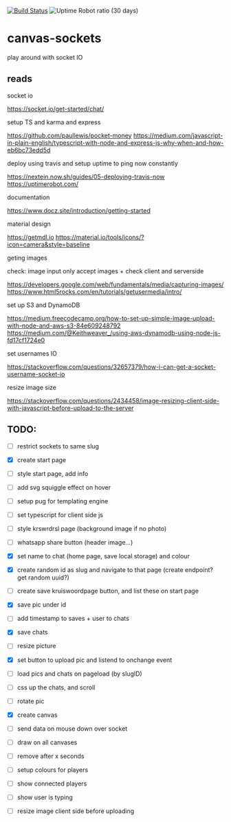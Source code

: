 [![Build Status](https://travis-ci.org/ThomasAndrewMacLean/canvas-sockets.svg?branch=master)](https://travis-ci.org/ThomasAndrewMacLean/canvas-sockets)
![Uptime Robot ratio (30 days)](https://img.shields.io/uptimerobot/ratio/m782073559-a2961130aac07a368ce6061b.svg)

# canvas-sockets

play around with socket IO

## reads

socket io

https://socket.io/get-started/chat/

setup TS and karma and express

https://github.com/paullewis/pocket-money
https://medium.com/javascript-in-plain-english/typescript-with-node-and-express-js-why-when-and-how-eb6bc73edd5d

deploy using travis and setup uptime to ping now constantly

https://nextein.now.sh/guides/05-deploying-travis-now
https://uptimerobot.com/

documentation

https://www.docz.site/introduction/getting-started

material design

https://getmdl.io
https://material.io/tools/icons/?icon=camera&style=baseline

geting images

check: image input only accept images + check client and serverside

https://developers.google.com/web/fundamentals/media/capturing-images/
https://www.html5rocks.com/en/tutorials/getusermedia/intro/

set up S3 and DynamoDB

https://medium.freecodecamp.org/how-to-set-up-simple-image-upload-with-node-and-aws-s3-84e609248792
https://medium.com/@Keithweaver_/using-aws-dynamodb-using-node-js-fd17cf1724e0

set usernames IO

https://stackoverflow.com/questions/32657379/how-i-can-get-a-socket-username-socket-io

resize image size

https://stackoverflow.com/questions/2434458/image-resizing-client-side-with-javascript-before-upload-to-the-server

## TODO:

-   [ ] restrict sockets to same slug

-   [x] create start page
-   [ ] style start page, add info
-   [ ] add svg squiggle effect on hover
-   [ ] setup pug for templating engine
-   [ ] set typescript for client side js
-   [ ] style krswrdrsl page (background image if no photo)
-   [ ] whatsapp share button (header image...)
-   [x] set name to chat (home page, save local storage) and colour
-   [x] create random id as slug and navigate to that page (create endpoint? get random uuid?)
-   [ ] create save kruiswoordpage button, and list these on start page
-   [x] save pic under id
-   [ ] add timestamp to saves + user to chats
-   [x] save chats
-   [ ] resize picture
-   [x] set button to upload pic and listend to onchange event
-   [ ] load pics and chats on pageload (by slugID)
-   [ ] css up the chats, and scroll
-   [ ] rotate pic
-   [x] create canvas
-   [ ] send data on mouse down over socket
-   [ ] draw on all canvases
-   [ ] remove after x seconds
-   [ ] setup colours for players
-   [ ] show connected players
-   [ ] show user is typing
-   [ ] resize image client side before uploading
